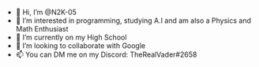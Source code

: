 - 👋 Hi, I’m @N2K-05
- 👀 I’m interested in programming, studying A.I and am also a Physics and Math Enthusiast
- 🌱 I’m currently on my High School
- 💞️ I’m looking to collaborate with Google
- 📫 You can DM me on my Discord: TheRealVader#2658

<!---
N2K-05/N2K-05 is a ✨ special ✨ repository because its `README.md` (this file) appears on your GitHub profile.
You can click the Preview link to take a look at your changes.
--->
